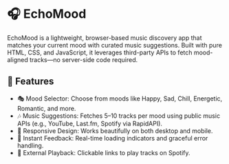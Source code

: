 
# 🎧 EchoMood

EchoMood is a lightweight, browser-based music discovery app that matches your current mood with curated music suggestions. Built with pure HTML, CSS, and JavaScript, it leverages third-party APIs to fetch mood-aligned tracks—no server-side code required.

## 🌟 Features

- 🎭 Mood Selector: Choose from moods like Happy, Sad, Chill, Energetic, Romantic, and more.
- 🎶 Music Suggestions: Fetches 5–10 tracks per mood using public music APIs (e.g., YouTube, Last.fm, Spotify via RapidAPI).
- 📱 Responsive Design: Works beautifully on both desktop and mobile.
- 🔄 Instant Feedback: Real-time loading indicators and graceful error handling.
- 🔗 External Playback: Clickable links to play tracks on Spotify.
